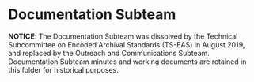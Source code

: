 # Documentation Subteam

**NOTICE**: The Documentation Subteam was dissolved by the Technical Subcommittee on Encoded Archival Standards (TS-EAS) in August 2019, and replaced by the Outreach and Communications Subteam. Documentation Subteam minutes and working documents are retained in this folder for historical purposes.
